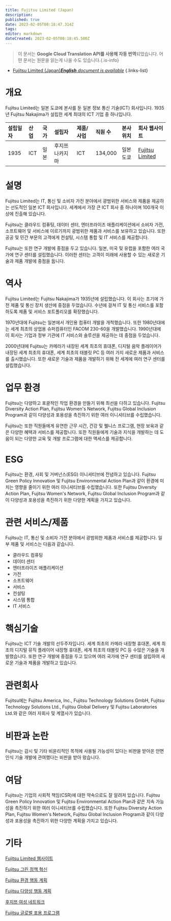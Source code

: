 ```yaml
---
title: Fujitsu Limited (Japan)
description: 
published: true
date: 2023-02-05T08:18:47.314Z
tags: 
editor: markdown
dateCreated: 2023-02-05T08:18:45.500Z
---
```


> 이 문서는 **Google Cloud Translation API를 사용해 자동 번역**되었습니다.
어떤 문서는 원문을 읽는게 나을 수도 있습니다.{.is-info}



- [Fujitsu Limited (Japan)***English** document is available*](/en/Knowledge-base/Dictionary/Company/fujitsu-limited-japan)
{.links-list}


# 개요
Fujitsu Limited는 일본 도쿄에 본사를 둔 일본 정보 통신 기술(ICT) 회사입니다. 1935년 Fujitsu Nakajima가 설립한 세계 최대의 ICT 기업 중 하나입니다.

| 설립일자 | 산업 | 국가 | 설립자 | 제품/사업 | 직원 수 | 본사 위치 | 회사 웹사이트 |
| :----------------- | :------ | :----- | :----- | :--------------- | :----------------- | :--------------------- | :--------------- |
| 1935 | ICT | 일본 | 후지쯔 나카지마 | ICT | 134,000 | 일본 도쿄 | [Fujitsu Limited](https://www.fujitsu.com/global/) |

# 설명
Fujitsu Limited는 IT, 통신 및 소비자 가전 분야에서 광범위한 서비스와 제품을 제공하는 선도적인 일본 ICT 회사입니다. 세계에서 가장 큰 ICT 회사 중 하나이며 100개국 이상에 진출해 있습니다.

Fujitsu는 클라우드 컴퓨팅, 데이터 센터, 엔터프라이즈 애플리케이션에서 소비자 가전, 소프트웨어 및 서비스에 이르기까지 광범위한 제품과 서비스를 보유하고 있습니다. 또한 공공 및 민간 부문의 고객에게 컨설팅, 시스템 통합 및 IT 서비스를 제공합니다.

Fujitsu는 또한 연구 개발에 중점을 두고 있습니다. 일본, 미국 및 유럽을 포함한 여러 국가에 연구 센터를 설립했습니다. 이러한 센터는 고객이 미래에 사용할 수 있는 새로운 기술과 제품 개발에 중점을 둡니다.

# 역사
Fujitsu Limited는 Fujitsu Nakajima가 1935년에 설립했습니다. 이 회사는 초기에 가전 제품 및 통신 장치 생산에 중점을 두었습니다. 수년에 걸쳐 IT 및 통신 서비스를 포함하도록 제품 및 서비스 포트폴리오를 확장했습니다.

1970년대에 Fujitsu는 일본에서 개인용 컴퓨터 개발을 개척했습니다. 또한 1980년대에는 세계 최초의 상업용 슈퍼컴퓨터인 FACOM 230-60을 개발했습니다. 1990년대에 이 회사는 기업과 정부 기관에 IT 서비스와 솔루션을 제공하는 데 중점을 두었습니다.

2000년대에 Fujitsu는 카메라가 내장된 세계 최초의 휴대폰, 디지털 음악 플레이어가 내장된 세계 최초의 휴대폰, 세계 최초의 태블릿 PC 등 여러 가지 새로운 제품과 서비스를 출시했습니다. 또한 새로운 기술과 제품을 개발하기 위해 전 세계에 여러 연구 센터를 설립했습니다.

# 업무 환경
Fujitsu는 다양하고 포괄적인 작업 환경을 만들기 위해 최선을 다하고 있습니다. Fujitsu Diversity Action Plan, Fujitsu Women's Network, Fujitsu Global Inclusion Program과 같이 다양성과 포용성을 촉진하기 위한 여러 이니셔티브를 수립했습니다.

Fujitsu는 또한 직원들에게 유연한 근무 시간, 건강 및 웰니스 프로그램, 현장 보육과 같은 다양한 혜택과 서비스를 제공합니다. 또한 직원들에게 기술과 지식을 개발하는 데 도움이 되는 다양한 교육 및 개발 프로그램에 대한 액세스를 제공합니다.

# ESG
Fujitsu는 환경, 사회 및 거버넌스(ESG) 이니셔티브에 전념하고 있습니다. Fujitsu Green Policy Innovation 및 Fujitsu Environmental Action Plan과 같이 환경에 미치는 영향을 줄이기 위한 여러 이니셔티브를 수립했습니다. 또한 Fujitsu Diversity Action Plan, Fujitsu Women's Network, Fujitsu Global Inclusion Program과 같이 다양성과 포용성을 촉진하기 위한 다양한 계획을 가지고 있습니다.

# 관련 서비스/제품
Fujitsu는 IT, 통신 및 소비자 가전 분야에서 광범위한 제품과 서비스를 제공합니다. 일부 제품 및 서비스는 다음과 같습니다.

- 클라우드 컴퓨팅
- 데이터 센터
- 엔터프라이즈 애플리케이션
- 가전
- 소프트웨어
- 서비스
- 컨설팅
- 시스템 통합
- IT 서비스

# 핵심기술
Fujitsu는 ICT 기술 개발의 선두주자입니다. 세계 최초의 카메라 내장형 휴대폰, 세계 최초의 디지털 뮤직 플레이어 내장형 휴대폰, 세계 최초의 태블릿 PC 등 수많은 기술을 개발했습니다. 또한 연구 개발에 중점을 두고 있으며 여러 국가에 연구 센터를 설립하여 새로운 기술과 제품을 개발하고 있습니다.

# 관련회사
Fujitsu에는 Fujitsu America, Inc., Fujitsu Technology Solutions GmbH, Fujitsu Technology Solutions Ltd., Fujitsu Global Delivery 및 Fujitsu Laboratories Ltd.와 같은 여러 자회사 및 계열사가 있습니다.

# 비판과 논란
Fujitsu는 감시 및 기타 비윤리적인 목적에 사용될 가능성이 있다는 비판을 받아온 안면 인식 기술 개발에 관여했다는 비판을 받아 왔습니다.

# 여담
Fujitsu는 기업의 사회적 책임(CSR)에 대한 약속으로도 잘 알려져 있습니다. Fujitsu Green Policy Innovation 및 Fujitsu Environmental Action Plan과 같은 지속 가능성을 촉진하기 위한 여러 이니셔티브를 수립했습니다. 또한 Fujitsu Diversity Action Plan, Fujitsu Women's Network, Fujitsu Global Inclusion Program과 같이 다양성과 포용성을 촉진하기 위한 다양한 계획을 가지고 있습니다.

# 기타
[Fujitsu Limited 웹사이트](https://www.fujitsu.com/global/)

[Fujitsu 그린 정책 혁신](https://www.fujitsu.com/global/about/environment/greenpolicy/index.html)

[Fujitsu 환경 행동 계획](https://www.fujitsu.com/global/about/environment/action-plan/index.html)

[Fujitsu 다양성 행동 계획](https://www.fujitsu.com/global/about/diversity/action-plan/index.html)

[후지쯔 여성 네트워크](https://www.fujitsu.com/global/about/diversity/womens-network/index.html)

[Fujitsu 글로벌 포용 프로그램](https://www.fujitsu.com/global/about/diversity/global-inclusion-program/index.html)